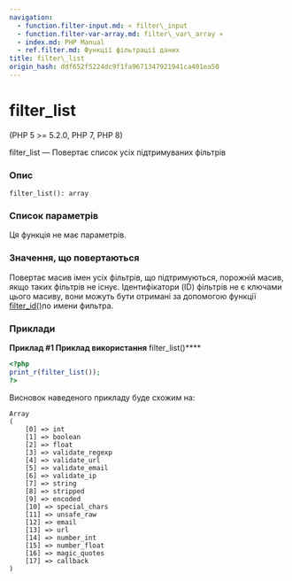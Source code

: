 ```yaml
---
navigation:
  - function.filter-input.md: « filter\_input
  - function.filter-var-array.md: filter\_var\_array »
  - index.md: PHP Manual
  - ref.filter.md: Функції фільтрації даних
title: filter\_list
origin_hash: ddf652f5224dc9f1fa9671347921941ca401ea50
---
```

# filter\_list

(PHP 5 >= 5.2.0, PHP 7, PHP 8)

filter\_list — Повертає список усіх підтримуваних фільтрів

### Опис

```methodsynopsis
filter_list(): array
```

### Список параметрів

Ця функція не має параметрів.

### Значення, що повертаються

Повертає масив імен усіх фільтрів, що підтримуються, порожній масив, якщо таких фільтрів не існує. Ідентифікатори (ID) фільтрів не є ключами цього масиву, вони можуть бути отримані за допомогою функції [filter\_id()](function.filter-id.md)по имени фильтра.

### Приклади

**Приклад #1 Приклад використання** filter\_list()\*\*\*\*

```php
<?php
print_r(filter_list());
?>
```

Висновок наведеного прикладу буде схожим на:

```
Array
(
    [0] => int
    [1] => boolean
    [2] => float
    [3] => validate_regexp
    [4] => validate_url
    [5] => validate_email
    [6] => validate_ip
    [7] => string
    [8] => stripped
    [9] => encoded
    [10] => special_chars
    [11] => unsafe_raw
    [12] => email
    [13] => url
    [14] => number_int
    [15] => number_float
    [16] => magic_quotes
    [17] => callback
)
```

